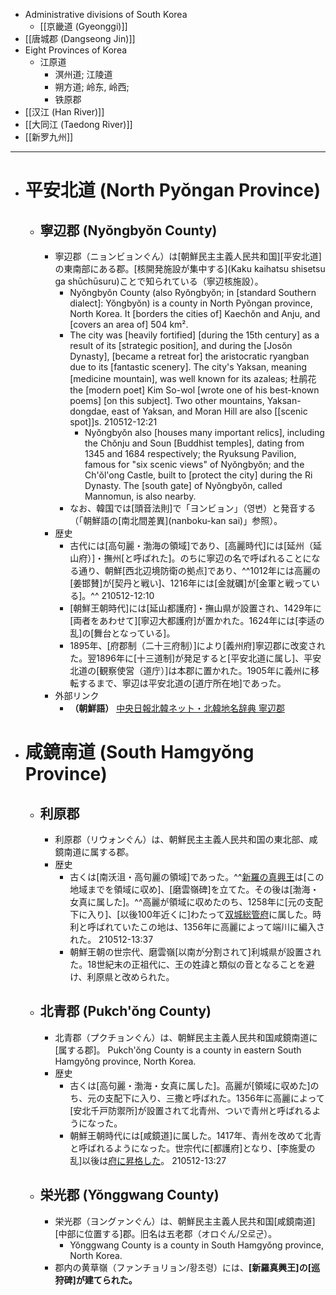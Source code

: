 - Administrative divisions of South Korea
    - [[京畿道 (Gyeonggi)]]
- [[唐城郡 (Dangseong Jin)]]
- Eight Provinces of Korea
    - 江原道
        - 溟州道; 江陵道
        - 朔方道; 岭东, 岭西;
        - 铁原郡
- [[汉江 (Han River)]]
- [[大同江 (Taedong River)]]
- [[新罗九州]]
- ---
- # 平安北道 (North Pyŏngan Province)
    - ## 寧辺郡 (Nyŏngbyŏn County)
        - 寧辺郡（ニョンビョンぐん）は[朝鮮民主主義人民共和国][平安北道]の東南部にある郡。[核開発施設が集中する](Kaku kaihatsu shisetsu ga shūchūsuru)ことで知られている（寧辺核施設）。
            - Nyŏngbyŏn County (also Ryŏngbyŏn; in [standard Southern dialect]: Yŏngbyŏn) is a county in North Pyŏngan province, North Korea. It [borders the cities of] Kaechŏn and Anju, and [covers an area of] 504 km².
            - The city was [heavily fortified] [during the 15th century] as a result of its [strategic position], and during the [Josŏn Dynasty], [became a retreat for] the aristocratic ryangban due to its [fantastic scenery]. The city's Yaksan, meaning [medicine mountain], was well known for its azaleas; 杜鹃花 the [modern poet] Kim So-wol [wrote one of his best-known poems] [on this subject]. Two other mountains, Yaksan-dongdae, east of Yaksan, and Moran Hill are also [[scenic spot]]s. 
210512-12:21
                - Nyŏngbyŏn also [houses many important relics], including the Chŏnju and Soun [Buddhist temples], dating from 1345 and 1684 respectively; the Ryuksung Pavilion, famous for "six scenic views" of Nyŏngbyŏn; and the Ch'ŏl'ong Castle, built to [protect the city] during the Ri Dynasty. The [south gate] of Nyŏngbyŏn, called Mannomun, is also nearby.
            - なお、韓国では[頭音法則]で「ヨンビョン」（영변）と発音する（「朝鮮語の[南北間差異](nanboku-kan sai)」参照）。
        - 歴史
            - 古代には[高句麗・渤海の領域]であり、[高麗時代]には[延州（延山府）]・撫州[と呼ばれた]。のちに寧辺の名で呼ばれることになる通り、朝鮮[西北辺境防衛の拠点]であり、^^1012年には高麗の[姜邯賛]が[契丹と戦い]、1216年には[金就礪]が[金軍と戦っている]。^^
210512-12:10
            - [朝鮮王朝時代]には[延山都護府]・撫山県が設置され、1429年に[両者をあわせて][寧辺大都護府]が置かれた。1624年には[李适の乱]の[舞台となっている]。
            - 1895年、[府郡制（二十三府制）]により[義州府]寧辺郡に改変された。翌1896年に[十三道制]が発足すると[平安北道に属し]、平安北道の[観察使営（道庁）]は本郡に置かれた。1905年に義州に移転するまで、寧辺は平安北道の[道庁所在地]であった。
        - 外部リンク
            - **（朝鮮語）** [中央日報北韓ネット・北韓地名辞典 寧辺郡](http://nk.joins.com/map/i072.htm)
- # 咸鏡南道 (South Hamgyŏng Province)
    - ## 利原郡
        - 利原郡（リウォンぐん）は、朝鮮民主主義人民共和国の東北部、咸鏡南道に属する郡。
        - 歴史
            - 古くは[南沃沮・高句麗の領域]であった。^^[新羅の真興王](((tGTBD5s6v)))は[この地域までを領域に収め]、[磨雲嶺碑]を立てた。その後は[渤海・女真に属した]。^^高麗が領域に収めたのち、1258年に[元の支配下に入り]、[以後100年近くに]わたって[双城総管府](((Hh0g-Kx_u)))に属した。時利と呼ばれていたこの地は、1356年に高麗によって端川に編入された。
210512-13:37
            - 朝鮮王朝の世宗代、磨雲嶺[以南が分割されて]利城県が設置された。18世紀末の正祖代に、王の姓諱と類似の音となることを避け、利原県と改められた。
    - ## 北青郡 (Pukch'ŏng County)
        - 北青郡（プクチョンぐん）は、朝鮮民主主義人民共和国咸鏡南道に[属する郡]。
Pukch'ŏng County is a county in eastern South Hamgyŏng province, North Korea.
        - 歴史
            - 古くは[高句麗・渤海・女真に属した]。高麗が[領域に収めた]のち、元の支配下に入り、三撒と呼ばれた。1356年に高麗によって[安北千戸防禦所]が設置されて北青州、ついで青州と呼ばれるようになった。
            - 朝鮮王朝時代には[咸鏡道]に属した。1417年、青州を改めて北青と呼ばれるようになった。世宗代に[都護府]となり、[李施愛の乱]以後は[府に昇格した](shōkaku)。
210512-13:27
    - ## 栄光郡 (Yŏnggwang County)
        - 栄光郡（ヨングァンぐん）は、朝鮮民主主義人民共和国[咸鏡南道][中部に位置する]郡。旧名は五老郡（オロぐん/오로군）。
            - Yŏnggwang County is a county in South Hamgyŏng province, North Korea.
        - 郡内の黄草嶺（ファンチョリョン/황초령）には、__[新羅真興王]の[巡狩碑]が建てられた。__
